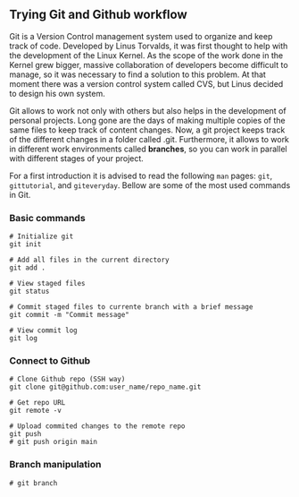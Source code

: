 
## Trying Git and Github workflow

Git is a Version Control management system used to organize and keep track of code. Developed by Linus Torvalds, it was 
first thought to help with the development of the Linux Kernel. As the scope of the work done in the Kernel grew bigger,
massive collaboration of developers become difficult to  manage, so it was necessary to find a solution to this problem. 
At that moment there was a version control system called CVS, but Linus decided to design his own system.

Git allows to work not only with others but also helps in the development of personal projects. Long gone are the days of 
making multiple copies of the same files to keep track of content changes. Now, a git project keeps track of the different
changes in a folder called .git. Furthermore, it allows to work in different work environments called **branches**, so you 
can work in parallel with different stages of your project.

For a first introduction it is advised to read the following `man` pages: `git`, `gittutorial`, and  `giteveryday`. Bellow
are some of the most used commands in Git.

### Basic commands

```
# Initialize git
git init

# Add all files in the current directory 
git add .

# View staged files
git status

# Commit staged files to currente branch with a brief message
git commit -m "Commit message"

# View commit log
git log
```

### Connect to Github

```
# Clone Github repo (SSH way)
git clone git@github.com:user_name/repo_name.git

# Get repo URL 
git remote -v

# Upload commited changes to the remote repo
git push
# git push origin main
```

### Branch manipulation

```
# git branch 
```

